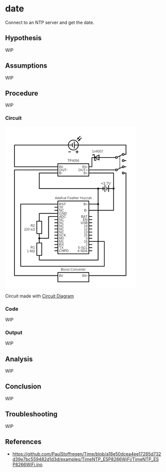 # date

Connect to an NTP server and get the date.

## Hypothesis

WIP

## Assumptions

WIP

## Procedure

WIP

### Circuit

![](./images/circuit.png)

Circuit made with [Circuit Diagram](https://www.circuit-diagram.org/)

### Code

WIP

### Output

WIP

## Analysis

WIP

## Conclusion

WIP

## Troubleshooting

WIP

## References
- https://github.com/PaulStoffregen/Time/blob/a18e50dcea4ee17285d732d39e7bc559482d1d3d/examples/TimeNTP_ESP8266WiFi/TimeNTP_ESP8266WiFi.ino
